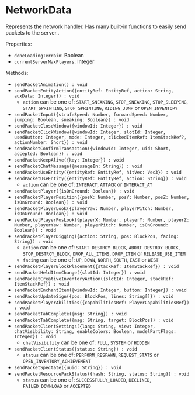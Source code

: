 # NetworkData
Represents the network handler. Has many built-in functions to easily send packets to the server..

Properties:
- `doneLoadingTerrain`: Boolean
- `currentServerMaxPlayers`: Integer

Methods:
- `sendPacketAnimation() : void`
- `sendPacketEntityAction({entityRef: EntityRef, action: String, auxData: Integer}) : void`
    - `action` can be one of: `START_SNEAKING`, `STOP_SNEAKING`, `STOP_SLEEPING`, `START_SPRINTING`, `STOP_SPRINTING`, `RIDING_JUMP` or `OPEN_INVENTORY`
- `sendPacketInput({strafeSpeed: Number, forwardSpeed: Number, jumping: Boolean, sneaking: Boolean}) : void`
- `sendPacketCloseWindow({windowId: Integer}) : void`
- `sendPacketClickWindow({windowId: Integer, slotId: Integer, usedButton: Integer, mode: Integer, clickedItemRef: ItemStackRef?, actionNumber: Short}) : void`
- `sendPacketConfirmTransaction({windowId: Integer, uid: Short, accepted: Boolean}) : void`
- `sendPacketKeepAlive({key: Integer}) : void`
- `sendPacketChatMessage({messageIn: String}) : void`
- `sendPacketUseEntity({entityRef: EntityRef, hitVec: Vec3}) : void`
- `sendPacketUseEntity({entityRef: EntityRef, action: String}) : void`
    - `action` can be one of: `INTERACT`, `ATTACK` or `INTERACT_AT`
- `sendPacketPlayer({isOnGround: Boolean}) : void`
- `sendPacketPlayerPosition({posX: Number, posY: Number, posZ: Number, isOnGround: Boolean}) : void`
- `sendPacketPlayerLook({playerYaw: Number, playerPitch: Number, isOnGround: Boolean}) : void`
- `sendPacketPlayerPosLook({playerX: Number, playerY: Number, playerZ: Number, playerYaw: Number, playerPitch: Number, isOnGround: Boolean}) : void`
- `sendPacketPlayerDigging({action: String, pos: BlockPos, facing: String}) : void`
    - `action` can be one of: `START_DESTROY_BLOCK`, `ABORT_DESTROY_BLOCK`, `STOP_DESTROY_BLOCK`, `DROP_ALL_ITEMS`, `DROP_ITEM` or `RELEASE_USE_ITEM`
    - `facing` can be one of: `UP`, `DOWN`, `NORTH`, `SOUTH`, `EAST` or `WEST`
- `sendPacketPlayerBlockPlacement({stackRef: ItemStackRef}) : void`
- `sendPacketHeldItemChange({slotId: Integer}) : void`
- `sendPacketCreativeInventoryAction({slotId: Integer, stackRef: ItemStackRef}) : void`
- `sendPacketEnchantItem({windowId: Integer, button: Integer}) : void`
- `sendPacketUpdateSign({pos: BlockPos, lines: String[]}) : void`
- `sendPacketPlayerAbilities({capabilitiesRef: PlayerCapabilitiesRef}) : void`
- `sendPacketTabComplete({msg: String}) : void`
- `sendPacketTabComplete({msg: String, target: BlockPos}) : void`
- `sendPacketClientSettings({lang: String, view: Integer, chatVisibility: String, enableColors: Boolean, modelPartFlags: Integer}) : void`
    - `chatVisibility` can be one of: `FULL`, `SYSTEM` or `HIDDEN`
- `sendPacketClientStatus({status: String}) : void`
    - `status` can be one of: `PERFORM_RESPAWN`, `REQUEST_STATS` or `OPEN_INVENTORY_ACHIEVEMENT`
- `sendPacketSpectate({uuid: String}) : void`
- `sendPacketResourcePackStatus({hash: String, status: String}) : void`
    - `status` can be one of: `SUCCESSFULLY_LOADED`, `DECLINED`, `FAILED_DOWNLOAD` or `ACCEPTED`
